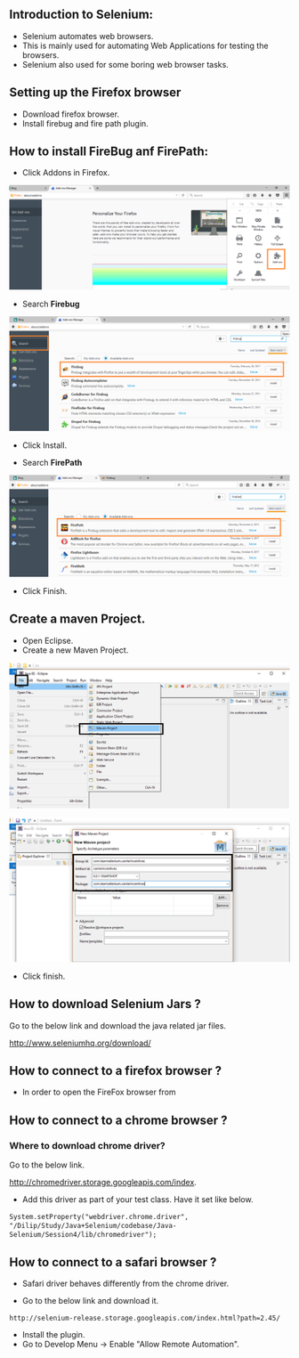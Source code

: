 
## Introduction to Selenium:

- Selenium automates web browsers.
- This is mainly used for automating Web Applications for testing the browsers.
- Selenium also used for some boring web browser tasks.

## Setting up the Firefox browser

-	Download firefox browser.
-	Install firebug and fire path plugin.

## How to install FireBug anf FirePath:

-	Click Addons in Firefox.

![](https://github.com/dilipthelip/Java-Selenium/blob/master/selenium/images/firefox-1.png)

-	Search **Firebug**

![](https://github.com/dilipthelip/Java-Selenium/blob/master/selenium/images/firefox-2.png)

- Click Install.

-	Search **FirePath**

![](https://github.com/dilipthelip/Java-Selenium/blob/master/selenium/images/firefox-3.png)

- Click Finish.


## Create a maven Project.

-	Open Eclipse.
-	Create a new Maven Project.
		
![](https://github.com/dilipthelip/Java-Selenium/blob/master/selenium/images/selenium-1.png)

![](https://github.com/dilipthelip/Java-Selenium/blob/master/selenium/images/selenium-3.png)

- Click finish.


## How to download Selenium Jars ?

Go to the below link and download the java related jar files.

http://www.seleniumhq.org/download/

## How to connect to a firefox browser ?

- In order to open the FireFox browser from


## How to connect to a chrome browser ?

### Where to download chrome driver?

Go to the below link.  

http://chromedriver.storage.googleapis.com/index.

- Add this driver as part of your test class. Have it set like below.

```
System.setProperty("webdriver.chrome.driver", "/Dilip/Study/Java+Selenium/codebase/Java-Selenium/Session4/lib/chromedriver");
```

## How to connect to a safari browser ?

- Safari driver behaves differently from the chrome driver.

- Go to the below link and download it.  

```
http://selenium-release.storage.googleapis.com/index.html?path=2.45/
```
- Install the plugin.
- Go to Develop Menu -> Enable "Allow Remote Automation".
